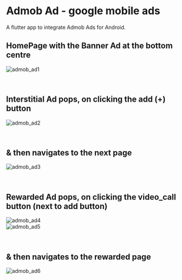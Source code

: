 # Admob Ad - google mobile ads

A flutter app to integrate Admob Ads for Android.

## HomePage with the Banner Ad at the bottom centre
![admob_ad1](https://github.com/user-attachments/assets/4d3ddfd7-f0f7-4da0-8410-dd3260f553df)

<br>

## Interstitial Ad pops, on clicking the add (+) button
![admob_ad2](https://github.com/user-attachments/assets/e4f849c9-75ba-41eb-b433-f5c0ffa61626)

<br>

## & then navigates to the next page
![admob_ad3](https://github.com/user-attachments/assets/89939dbc-a871-4ae5-95fc-940df23d7f49)

<br>

## Rewarded Ad pops, on clicking the video_call button (next to add button)
![admob_ad4](https://github.com/user-attachments/assets/65c9f655-9c9e-4b46-9498-83bd0005b7d5)
<br>
![admob_ad5](https://github.com/user-attachments/assets/ae380d87-28e5-4e07-acc3-f96f784afada)

<br>

## & then navigates to the rewarded page
![admob_ad6](https://github.com/user-attachments/assets/17344ca3-3db4-4164-b7bb-787db1f4be25)

